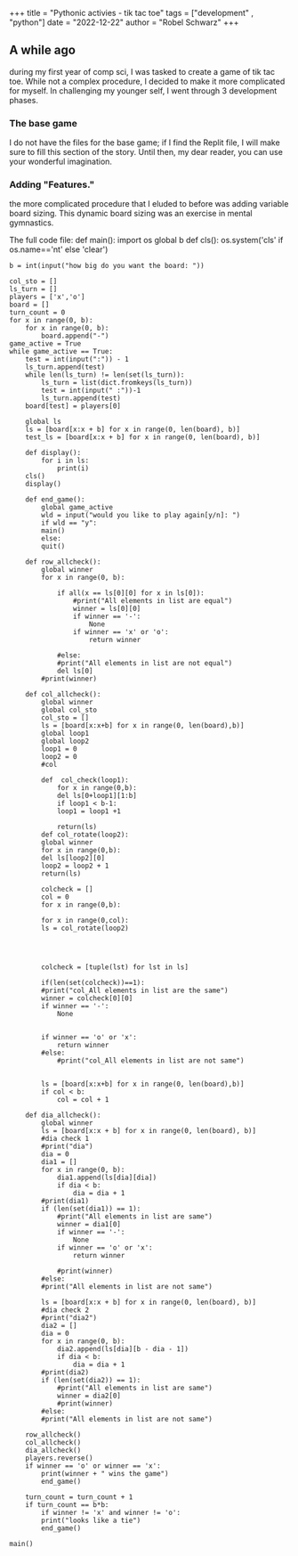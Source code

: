 +++
title = "Pythonic activies - tik tac toe"
tags = ["development" , "python"]
date = "2022-12-22"
author = "Robel Schwarz"
+++

## A while ago
during my first year of comp sci, I was tasked to create a game of tik tac toe. While not a complex procedure, I decided to make it more complicated for myself. In challenging my younger self, I went through 3 development phases.

### The base game
I do not have the files for the base game; if I find the Replit file, I will make sure to fill this section of the story. Until then, my dear reader, you can use your wonderful imagination.


### Adding "Features."
the more complicated procedure that I eluded to before was adding variable board sizing. This dynamic board sizing was an exercise in mental gymnastics.

The full code file:
    def main():
    import os
    global b
    def cls():
        os.system('cls' if os.name=='nt' else 'clear')

    b = int(input("how big do you want the board: "))

    col_sto = []
    ls_turn = []
    players = ['x','o']
    board = []
    turn_count = 0
    for x in range(0, b):
        for x in range(0, b):
            board.append("-")
    game_active = True
    while game_active == True:
        test = int(input(":")) - 1
        ls_turn.append(test)
        while len(ls_turn) != len(set(ls_turn)):
            ls_turn = list(dict.fromkeys(ls_turn))
            test = int(input(" :"))-1
            ls_turn.append(test)
        board[test] = players[0]

        global ls
        ls = [board[x:x + b] for x in range(0, len(board), b)]
        test_ls = [board[x:x + b] for x in range(0, len(board), b)]

        def display():
            for i in ls:
                print(i)
        cls()
        display()

        def end_game():
            global game_active
            wld = input("would you like to play again[y/n]: ")
            if wld == "y":
            main()
            else: 
            quit()

        def row_allcheck():
            global winner
            for x in range(0, b):

                if all(x == ls[0][0] for x in ls[0]):
                    #print("All elements in list are equal")
                    winner = ls[0][0]
                    if winner == '-':
                        None
                    if winner == 'x' or 'o':
                        return winner
                    
                #else:
                #print("All elements in list are not equal")
                del ls[0]
            #print(winner)

        def col_allcheck():
            global winner
            global col_sto
            col_sto = []
            ls = [board[x:x+b] for x in range(0, len(board),b)]
            global loop1
            global loop2
            loop1 = 0
            loop2 = 0
            #col
        
            def  col_check(loop1):
                for x in range(0,b):
                del ls[0+loop1][1:b]
                if loop1 < b-1:
                loop1 = loop1 +1
        
                return(ls)
            def col_rotate(loop2):
            global winner
            for x in range(0,b):
            del ls[loop2][0]
            loop2 = loop2 + 1
            return(ls)

            colcheck = []
            col = 0
            for x in range(0,b):

            for x in range(0,col):
            ls = col_rotate(loop2)
            
        

        
            colcheck = [tuple(lst) for lst in ls]
            
            if(len(set(colcheck))==1):
            #print("col_All elements in list are the same")
            winner = colcheck[0][0]
            if winner == '-':
                None

            
            if winner == 'o' or 'x':
                return winner
            #else:
                #print("col_All elements in list are not same")
            
        
            ls = [board[x:x+b] for x in range(0, len(board),b)]
            if col < b:
                col = col + 1

        def dia_allcheck():
            global winner
            ls = [board[x:x + b] for x in range(0, len(board), b)]
            #dia check 1
            #print("dia")
            dia = 0
            dia1 = []
            for x in range(0, b):
                dia1.append(ls[dia][dia])
                if dia < b:
                    dia = dia + 1
            #print(dia1)
            if (len(set(dia1)) == 1):
                #print("All elements in list are same")
                winner = dia1[0]
                if winner == '-':
                    None
                if winner == 'o' or 'x':
                    return winner
                
                #print(winner)
            #else:
            #print("All elements in list are not same")

            ls = [board[x:x + b] for x in range(0, len(board), b)]
            #dia check 2
            #print("dia2")
            dia2 = []
            dia = 0
            for x in range(0, b):
                dia2.append(ls[dia][b - dia - 1])
                if dia < b:
                    dia = dia + 1
            #print(dia2)
            if (len(set(dia2)) == 1):
                #print("All elements in list are same")
                winner = dia2[0]
                #print(winner)
            #else:
            #print("All elements in list are not same")

        row_allcheck()
        col_allcheck()
        dia_allcheck()
        players.reverse()
        if winner == 'o' or winner == 'x':
            print(winner + " wins the game")
            end_game()

        turn_count = turn_count + 1
        if turn_count == b*b:
            if winner != 'x' and winner != 'o':
            print("looks like a tie")
            end_game()

    main()    